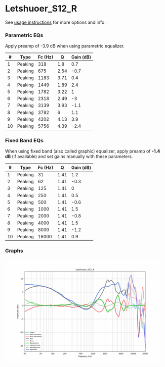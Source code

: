 # Letshuoer_S12_R
See [usage instructions](https://github.com/jaakkopasanen/AutoEq#usage) for more options and info.

### Parametric EQs
Apply preamp of -3.9 dB when using parametric equalizer.

|   # | Type    |   Fc (Hz) |    Q |   Gain (dB) |
|-----|---------|-----------|------|-------------|
|   1 | Peaking |       318 | 1.8  |         0.7 |
|   2 | Peaking |       675 | 2.54 |        -0.7 |
|   3 | Peaking |      1183 | 3.71 |         0.4 |
|   4 | Peaking |      1449 | 1.89 |         2.4 |
|   5 | Peaking |      1782 | 3.22 |         1   |
|   6 | Peaking |      2318 | 2.49 |        -3   |
|   7 | Peaking |      3139 | 3.93 |        -1.1 |
|   8 | Peaking |      3782 | 6    |         1.1 |
|   9 | Peaking |      4202 | 4.13 |         3.9 |
|  10 | Peaking |      5756 | 4.39 |        -2.4 |

### Fixed Band EQs
When using fixed band (also called graphic) equalizer, apply preamp of **-1.4 dB** (if available) and set gains manually with these parameters.

|   # | Type    |   Fc (Hz) |    Q |   Gain (dB) |
|-----|---------|-----------|------|-------------|
|   1 | Peaking |        31 | 1.41 |         1.2 |
|   2 | Peaking |        62 | 1.41 |        -0.3 |
|   3 | Peaking |       125 | 1.41 |         0   |
|   4 | Peaking |       250 | 1.41 |         0.5 |
|   5 | Peaking |       500 | 1.41 |        -0.6 |
|   6 | Peaking |      1000 | 1.41 |         1.5 |
|   7 | Peaking |      2000 | 1.41 |        -0.8 |
|   8 | Peaking |      4000 | 1.41 |         1.5 |
|   9 | Peaking |      8000 | 1.41 |        -1.2 |
|  10 | Peaking |     16000 | 1.41 |         0.9 |

### Graphs
![](./Letshuoer_S12_R.png)
